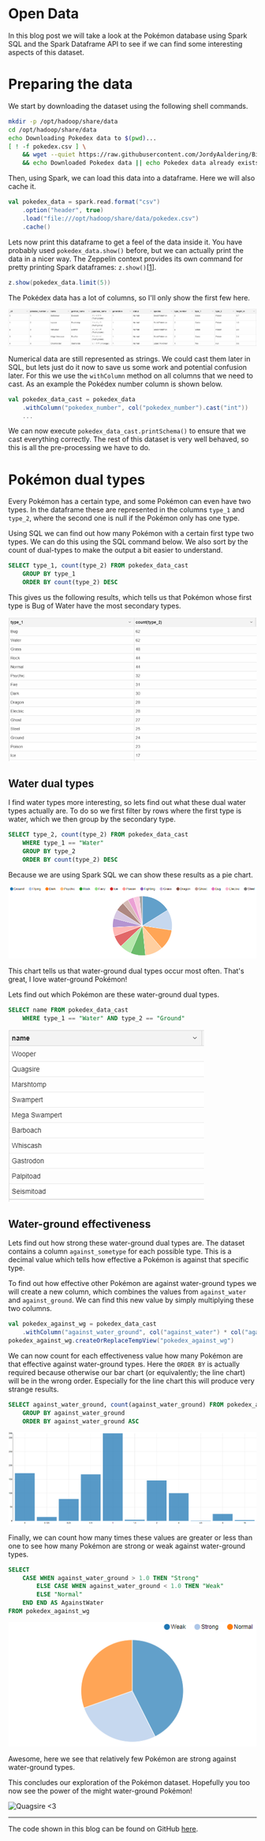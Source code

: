 # Open Data

In this blog post we will take a look at the Pokémon database using Spark SQL and the Spark Dataframe API to see if we can find some interesting aspects of this dataset.

# Preparing the data

We start by downloading the dataset using the following shell commands.

```sh
mkdir -p /opt/hadoop/share/data
cd /opt/hadoop/share/data
echo Downloading Pokedex data to $(pwd)...
[ ! -f pokedex.csv ] \
    && wget --quiet https://raw.githubusercontent.com/JordyAaldering/Big-Data/master/Assignment04/data/pokedex.csv \
    && echo Downloaded Pokedex data || echo Pokedex data already exists
```

Then, using Spark, we can load this data into a dataframe. Here we will also cache it.

```scala
val pokedex_data = spark.read.format("csv")
    .option("header", true)
    .load("file:///opt/hadoop/share/data/pokedex.csv")
    .cache()
```

Lets now print this dataframe to get a feel of the data inside it. You have probably used `pokedex_data.show()` before, but we can actually print the data in a nicer way. The Zeppelin context provides its own command for pretty printing Spark dataframes: `z.show()`[[1](https://zeppelin.apache.org/docs/0.8.0/usage/other_features/zeppelin_context.html#exploring-spark-dataframes)].

```scala
z.show(pokedex_data.limit(5))
```

The Pokédex data has a lot of columns, so I'll only show the first few here.

![Raw data](https://raw.githubusercontent.com/JordyAaldering/Big-Data/master/Assignment04/images/raw-data.png)

Numerical data are still represented as strings. We could cast them later in SQL, but lets just do it now to save us some work and potential confusion later. For this we use the `withColumn` method on all columns that we need to cast. As an example the Pokédex number column is shown below.

```scala
val pokedex_data_cast = pokedex_data
    .withColumn("pokedex_number", col("pokedex_number").cast("int"))
    ...
```

We can now execute `pokedex_data_cast.printSchema()` to ensure that we cast everything correctly. The rest of this dataset is very well behaved, so this is all the pre-processing we have to do.

# Pokémon dual types

Every Pokémon has a certain type, and some Pokémon can even have two types. In the dataframe these are represented in the columns `type_1` and `type_2`, where the second one is null if the Pokémon only has one type.

Using SQL we can find out how many Pokémon with a certain first type two types. We can do this using the SQL command below. We also sort by the count of dual-types to make the output a bit easier to understand.

```sql
SELECT type_1, count(type_2) FROM pokedex_data_cast
    GROUP BY type_1
    ORDER BY count(type_2) DESC
```

This gives us the following results, which tells us that Pokémon whose first type is Bug of Water have the most secondary types.

![Dual type counts](https://raw.githubusercontent.com/JordyAaldering/Big-Data/master/Assignment04/images/dual-type-counts.png)

## Water dual types

I find water types more interesting, so lets find out what these dual water types actually are. To do so we first filter by rows where the first type is water, which we then group by the secondary type.

```sql
SELECT type_2, count(type_2) FROM pokedex_data_cast
    WHERE type_1 == "Water"
    GROUP BY type_2
    ORDER BY count(type_2) DESC
```

Because we are using Spark SQL we can show these results as a pie chart.

![Dual types water](https://raw.githubusercontent.com/JordyAaldering/Big-Data/master/Assignment04/images/dual-types-water.png)

This chart tells us that water-ground dual types occur most often. That's great, I love water-ground Pokémon!

Lets find out which Pokémon are these water-ground dual types.

```sql
SELECT name FROM pokedex_data_cast 
    WHERE type_1 == "Water" AND type_2 == "Ground"
```

![Water-ground types](https://raw.githubusercontent.com/JordyAaldering/Big-Data/master/Assignment04/images/water-ground-types.png)

## Water-ground effectiveness

Lets find out how strong these water-ground dual types are. The dataset contains a column `against_sometype` for each possible type. This is a decimal value which tells how effective a Pokémon is against that specific type.

To find out how effective other Pokémon are against water-ground types we will create a new column, which combines the values from `against_water` and `against_ground`. We can find this new value by simply multiplying these two columns.

```scala
val pokedex_against_wg = pokedex_data_cast
    .withColumn("against_water_ground", col("against_water") * col("against_ground"))
pokedex_against_wg.createOrReplaceTempView("pokedex_against_wg")
```

We can now count for each effectiveness value how many Pokémon are that effective against water-ground types. Here the `ORDER BY` is actually required because otherwise our bar chart (or equivalently; the line chart) will be in the wrong order. Especially for the line chart this will produce very strange results.

```sql
SELECT against_water_ground, count(against_water_ground) FROM pokedex_against_wg
    GROUP BY against_water_ground
    ORDER BY against_water_ground ASC
```

![Against water-ground](https://raw.githubusercontent.com/JordyAaldering/Big-Data/master/Assignment04/images/against-water-ground.png)

Finally, we can count how many times these values are greater or less than one to see how many Pokémon are strong or weak against water-ground types.

```sql
SELECT
    CASE WHEN against_water_ground > 1.0 THEN "Strong"
        ELSE CASE WHEN against_water_ground < 1.0 THEN "Weak" 
        ELSE "Normal"
    END END AS AgainstWater
FROM pokedex_against_wg
```

![Against water-ground counts](https://raw.githubusercontent.com/JordyAaldering/Big-Data/master/Assignment04/images/against-wg-counts.png)

Awesome, here we see that relatively few Pokémon are strong against water-ground types.

This concludes our exploration of the Pokémon dataset. Hopefully you too now see the power of the might water-ground Pokémon!

![Quagsire <3](https://media1.tenor.com/images/cce9a2b4083c6116d4fa873dd2a96028/tenor.gif?itemid=18674387)

---

The code shown in this blog can be found on GitHub [here](https://github.com/JordyAaldering/Big-Data/tree/master/Assignment04).
